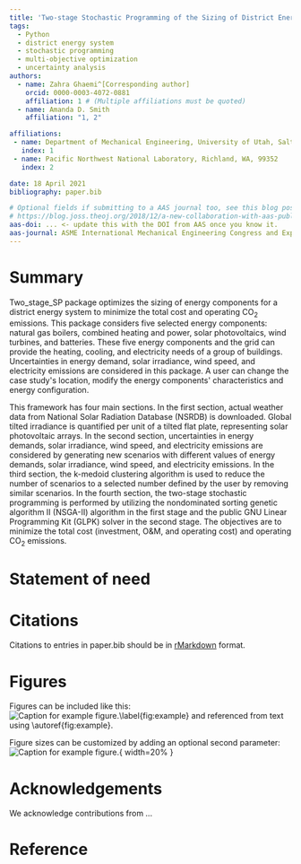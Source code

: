 ```yaml
---
title: 'Two-stage Stochastic Programming of the Sizing of District Energy Systems'
tags:
  - Python
  - district energy system
  - stochastic programming
  - multi-objective optimization
  - uncertainty analysis
authors:
  - name: Zahra Ghaemi^[Corresponding author]
    orcid: 0000-0003-4072-0881
    affiliation: 1 # (Multiple affiliations must be quoted)
  - name: Amanda D. Smith
    affiliation: "1, 2"

affiliations:
 - name: Department of Mechanical Engineering, University of Utah, Salt Lake City, UT 84112
   index: 1
 - name: Pacific Northwest National Laboratory, Richland, WA, 99352
   index: 2

date: 18 April 2021
bibliography: paper.bib

# Optional fields if submitting to a AAS journal too, see this blog post:
# https://blog.joss.theoj.org/2018/12/a-new-collaboration-with-aas-publishing
aas-doi: ... <- update this with the DOI from AAS once you know it.
aas-journal: ASME International Mechanical Engineering Congress and Exposition
---
```


# Summary
Two_stage_SP package optimizes the sizing of energy components for a district energy system to minimize the total cost and operating  CO<sub>2</sub>  emissions. This package considers five selected energy components: natural gas boilers, combined heating and power, solar photovoltaics, wind turbines, and batteries. These five energy components and the grid can provide the heating, cooling, and electricity needs of a group of buildings. Uncertainties in energy demand, solar irradiance, wind speed, and electricity emissions are considered in this package. A user can change the case study's location, modify the energy components' characteristics and energy configuration.

This framework has four main sections. In the first section, actual weather data from National Solar Radiation Database (NSRDB) is downloaded. Global tilted irradiance is quantified per unit of a tilted flat plate, representing solar photovoltaic arrays. In the second section, uncertainties in energy demands, solar irradiance, wind speed, and electricity emissions are considered by generating new scenarios with different values of energy demands, solar irradiance, wind speed, and electricity emissions. In the third section, the k-medoid clustering algorithm is used to reduce the number of scenarios to a selected number defined by the user by removing similar scenarios. In the fourth section, the two-stage stochastic programming is performed by utilizing the nondominated sorting genetic algorithm II (NSGA-II) algorithm in the first stage and the public GNU Linear Programming Kit (GLPK) solver in the second stage. The objectives are to minimize the total cost (investment, O\&M, and operating cost) and operating CO<sub>2</sub> emissions.

# Statement of need




# Citations

Citations to entries in paper.bib should be in
[rMarkdown](http://rmarkdown.rstudio.com/authoring_bibliographies_and_citations.html)
format.


# Figures

Figures can be included like this:
![Caption for example figure.\label{fig:example}](figure.png)
and referenced from text using \autoref{fig:example}.

Figure sizes can be customized by adding an optional second parameter:
![Caption for example figure.](figure.png){ width=20% }

# Acknowledgements

We acknowledge contributions from ...

# Reference
